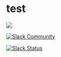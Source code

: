 # test

<img src="https://fascloudservice.slack.com/badge.svg">


[![Slack Community](https://fascloudservice.slack.com/badge.svg)](https://fascloudservice.slack.com)

[![Slack Status](https://fascloudservice.slack.com/badge.svg)](https://fascloudservice.slack.com)
